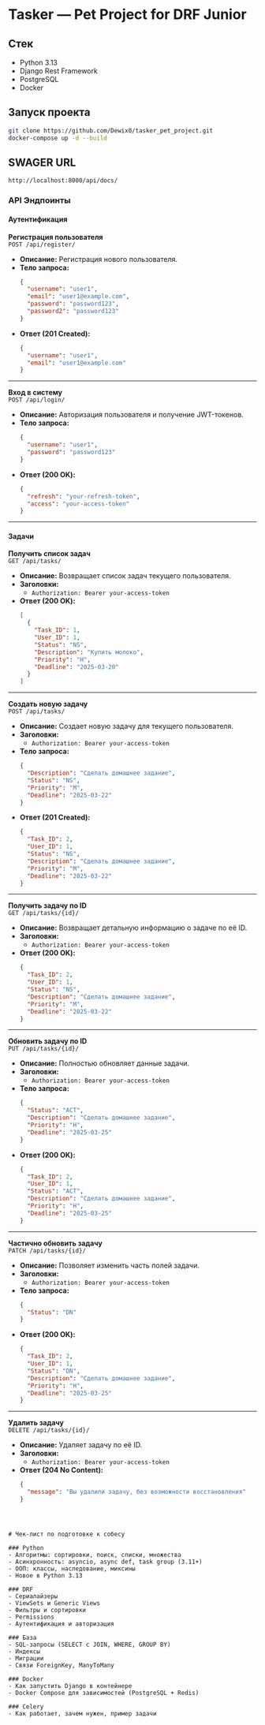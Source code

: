 # Tasker — Pet Project for DRF Junior

## Стек
- Python 3.13
- Django Rest Framework
- PostgreSQL
- Docker

## Запуск проекта
```bash
git clone https://github.com/Dewix0/tasker_pet_project.git
docker-compose up -d --build
```

## SWAGER URL
```
http://localhost:8000/api/docs/
```

### API Эндпоинты

#### Аутентификация

**Регистрация пользователя**  
`POST /api/register/`  
- **Описание:** Регистрация нового пользователя.  
- **Тело запроса:**  
  ```json
  {
    "username": "user1",
    "email": "user1@example.com",
    "password": "password123",
    "password2": "password123"
  }
  ```
- **Ответ (201 Created):**  
  ```json
  {
    "username": "user1",
    "email": "user1@example.com"
  }
  ```

---

**Вход в систему**  
`POST /api/login/`  
- **Описание:** Авторизация пользователя и получение JWT-токенов.  
- **Тело запроса:**  
  ```json
  {
    "username": "user1",
    "password": "password123"
  }
  ```
- **Ответ (200 OK):**  
  ```json
  {
    "refresh": "your-refresh-token",
    "access": "your-access-token"
  }
  ```

---

#### Задачи

**Получить список задач**  
`GET /api/tasks/`  
- **Описание:** Возвращает список задач текущего пользователя.  
- **Заголовки:**  
  - `Authorization: Bearer your-access-token`
- **Ответ (200 OK):**  
  ```json
  [
    {
      "Task_ID": 1,
      "User_ID": 1,
      "Status": "NS",
      "Description": "Купить молоко",
      "Priority": "H",
      "Deadline": "2025-03-20"
    }
  ]
  ```

---

**Создать новую задачу**  
`POST /api/tasks/`  
- **Описание:** Создает новую задачу для текущего пользователя.  
- **Заголовки:**  
  - `Authorization: Bearer your-access-token`
- **Тело запроса:**  
  ```json
  {
    "Description": "Сделать домашнее задание",
    "Status": "NS",
    "Priority": "M",
    "Deadline": "2025-03-22"
  }
  ```
- **Ответ (201 Created):**  
  ```json
  {
    "Task_ID": 2,
    "User_ID": 1,
    "Status": "NS",
    "Description": "Сделать домашнее задание",
    "Priority": "M",
    "Deadline": "2025-03-22"
  }
  ```

---

**Получить задачу по ID**  
`GET /api/tasks/{id}/`  
- **Описание:** Возвращает детальную информацию о задаче по её ID.  
- **Заголовки:**  
  - `Authorization: Bearer your-access-token`
- **Ответ (200 OK):**  
  ```json
  {
    "Task_ID": 2,
    "User_ID": 1,
    "Status": "NS",
    "Description": "Сделать домашнее задание",
    "Priority": "M",
    "Deadline": "2025-03-22"
  }
  ```

---

**Обновить задачу по ID**  
`PUT /api/tasks/{id}/`  
- **Описание:** Полностью обновляет данные задачи.  
- **Заголовки:**  
  - `Authorization: Bearer your-access-token`
- **Тело запроса:**  
  ```json
  {
    "Status": "ACT",
    "Description": "Сделать домашнее задание",
    "Priority": "H",
    "Deadline": "2025-03-25"
  }
  ```
- **Ответ (200 OK):**  
  ```json
  {
    "Task_ID": 2,
    "User_ID": 1,
    "Status": "ACT",
    "Description": "Сделать домашнее задание",
    "Priority": "H",
    "Deadline": "2025-03-25"
  }
  ```

---

**Частично обновить задачу**  
`PATCH /api/tasks/{id}/`  
- **Описание:** Позволяет изменить часть полей задачи.  
- **Заголовки:**  
  - `Authorization: Bearer your-access-token`
- **Тело запроса:**  
  ```json
  {
    "Status": "DN"
  }
  ```
- **Ответ (200 OK):**  
  ```json
  {
    "Task_ID": 2,
    "User_ID": 1,
    "Status": "DN",
    "Description": "Сделать домашнее задание",
    "Priority": "H",
    "Deadline": "2025-03-25"
  }
  ```

---

**Удалить задачу**  
`DELETE /api/tasks/{id}/`  
- **Описание:** Удаляет задачу по её ID.  
- **Заголовки:**  
  - `Authorization: Bearer your-access-token`
- **Ответ (204 No Content):**  
  ```json
  {
    "message": "Вы удалили задачу, без возможности восстановления"
  }
  ```
```  



# Чек-лист по подготовке к собесу

### Python
- Алгоритмы: сортировки, поиск, списки, множества
- Асинхронность: asyncio, async def, task group (3.11+)
- ООП: классы, наследование, миксины
- Новое в Python 3.13

### DRF
- Сериалайзеры
- ViewSets и Generic Views
- Фильтры и сортировки
- Permissions
- Аутентификация и авторизация

### База
- SQL-запросы (SELECT с JOIN, WHERE, GROUP BY)
- Индексы
- Миграции
- Связи ForeignKey, ManyToMany

### Docker
- Как запустить Django в контейнере
- Docker Compose для зависимостей (PostgreSQL + Redis)

### Celery
- Как работает, зачем нужен, пример задачи





